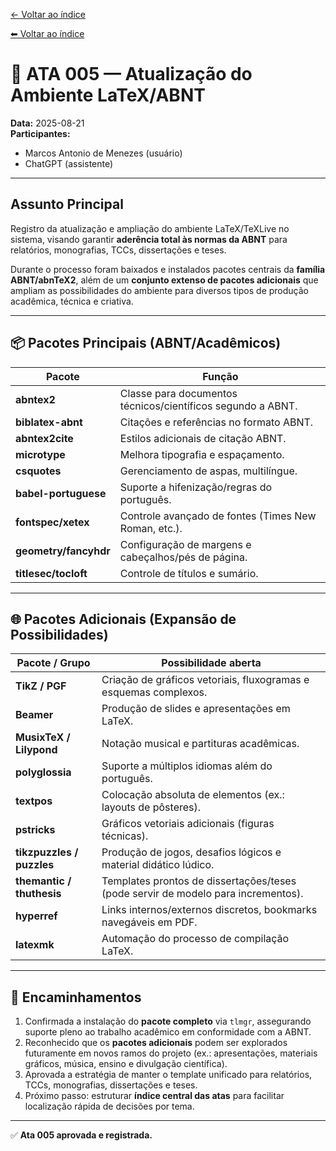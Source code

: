 [← Voltar ao índice](./INDEX.md)

[⬅︎ Voltar ao índice](./INDEX.md)

# 📑 ATA 005 — Atualização do Ambiente LaTeX/ABNT

**Data:** 2025-08-21  
**Participantes:**  
- Marcos Antonio de Menezes (usuário)  
- ChatGPT (assistente)  

---

## Assunto Principal
Registro da atualização e ampliação do ambiente LaTeX/TeXLive no sistema, visando garantir **aderência total às normas da ABNT** para relatórios, monografias, TCCs, dissertações e teses.  

Durante o processo foram baixados e instalados pacotes centrais da **família ABNT/abnTeX2**, além de um **conjunto extenso de pacotes adicionais** que ampliam as possibilidades do ambiente para diversos tipos de produção acadêmica, técnica e criativa.

---

## 📦 Pacotes Principais (ABNT/Acadêmicos)

| Pacote                | Função                                                                 |
|------------------------|------------------------------------------------------------------------|
| **abntex2**           | Classe para documentos técnicos/científicos segundo a ABNT.            |
| **biblatex-abnt**     | Citações e referências no formato ABNT.                                |
| **abntex2cite**       | Estilos adicionais de citação ABNT.                                    |
| **microtype**         | Melhora tipografia e espaçamento.                                      |
| **csquotes**          | Gerenciamento de aspas, multilíngue.                                   |
| **babel-portuguese**  | Suporte a hifenização/regras do português.                             |
| **fontspec/xetex**    | Controle avançado de fontes (Times New Roman, etc.).                   |
| **geometry/fancyhdr** | Configuração de margens e cabeçalhos/pés de página.                    |
| **titlesec/tocloft**  | Controle de títulos e sumário.                                         |

---

## 🌐 Pacotes Adicionais (Expansão de Possibilidades)

| Pacote / Grupo            | Possibilidade aberta                                                                 |
|----------------------------|-------------------------------------------------------------------------------------|
| **TikZ / PGF**            | Criação de gráficos vetoriais, fluxogramas e esquemas complexos.                     |
| **Beamer**                | Produção de slides e apresentações em LaTeX.                                        |
| **MusixTeX / Lilypond**   | Notação musical e partituras acadêmicas.                                             |
| **polyglossia**           | Suporte a múltiplos idiomas além do português.                                       |
| **textpos**               | Colocação absoluta de elementos (ex.: layouts de pôsteres).                         |
| **pstricks**              | Gráficos vetoriais adicionais (figuras técnicas).                                   |
| **tikzpuzzles / puzzles** | Produção de jogos, desafios lógicos e material didático lúdico.                      |
| **themantic / thuthesis** | Templates prontos de dissertações/teses (pode servir de modelo para incrementos).    |
| **hyperref**              | Links internos/externos discretos, bookmarks navegáveis em PDF.                     |
| **latexmk**               | Automação do processo de compilação LaTeX.                                          |

---

## 📌 Encaminhamentos

1. Confirmada a instalação do **pacote completo** via `tlmgr`, assegurando suporte pleno ao trabalho acadêmico em conformidade com a ABNT.  
2. Reconhecido que os **pacotes adicionais** podem ser explorados futuramente em novos ramos do projeto (ex.: apresentações, materiais gráficos, música, ensino e divulgação científica).  
3. Aprovada a estratégia de manter o template unificado para relatórios, TCCs, monografias, dissertações e teses.  
4. Próximo passo: estruturar **índice central das atas** para facilitar localização rápida de decisões por tema.  

---

✅ **Ata 005 aprovada e registrada.**
